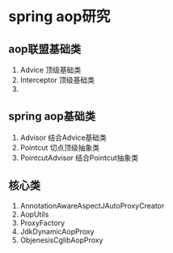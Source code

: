 # spring aop研究
## aop联盟基础类
1. Advice 顶级基础类
2. Interceptor 顶级基础类
3. 
## spring aop基础类
1. Advisor 结合Advice基础类
2. Pointcut 切点顶级抽象类
3. PointcutAdvisor 结合Pointcut抽象类
## 核心类
1. AnnotationAwareAspectJAutoProxyCreator
2. AopUtils
3. ProxyFactory
4. JdkDynamicAopProxy
5. ObjenesisCglibAopProxy